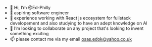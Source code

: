- 👋 Hi, I’m @Ed-Philly
- 👀 aspiring software engineer
- 🌱 experience working with React js ecosystem for fullstack developement and also studying to have an adept knowledge on AI
- 💞️ I’m looking to collaborate on any project that's looking to invent something exciting 
- 📫 please contact me via my email osas.edok@yahoo.co.uk

<!---
Ed-Philly/Ed-Philly is a ✨ special ✨ repository because its `README.md` (this file) appears on your GitHub profile.
You can click the Preview link to take a look at your changes.
--->

